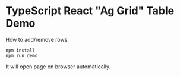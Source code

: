 TypeScript React "Ag Grid" Table Demo
===================================

How to add/remove rows.

```
npm install
npm run demo
```

It will open page on browser automatically.
